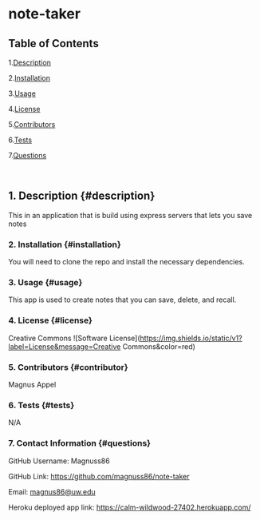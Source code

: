 # note-taker

## Table of Contents

1.[Description](#description)

2.[Installation](#installation)

3.[Usage](#usage)

4.[License](#license)

5.[Contributors](#contributor)

6.[Tests](#tests)

7.[Questions](#questions)

<br>


## 1. Description {#description}
This in an application that is build using express servers that lets you save notes


### 2. Installation {#installation}
You will need to clone the repo and install the necessary dependencies.


### 3. Usage {#usage}
This app is used to create notes that you can save, delete, and recall.



### 4. License {#license}
Creative Commons
![Software License](https://img.shields.io/static/v1?label=License&message=Creative Commons&color=red)



### 5. Contributors {#contributor}
Magnus Appel



### 6. Tests {#tests}
N/A


### 7. Contact Information {#questions}

GitHub Username: Magnuss86

GitHub Link: https://github.com/magnuss86/note-taker

Email: magnus86@uw.edu

Heroku deployed app link: https://calm-wildwood-27402.herokuapp.com/
